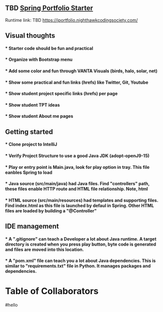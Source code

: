 ## TBD [Spring Portfolio Starter](https://nighthawkcodingsociety.com/projectsearch/details/Spring%20Portfolio%20Starter)
Runtime link: TBD https://jportfolio.nighthawkcodingsociety.com/



## Visual thoughts
#### * Starter code should be fun and practical
#### * Organize with Bootstrap menu 
#### * Add some color and fun through VANTA Visuals (birds, halo, solar, net)
#### * Show some practical and fun links (hrefs) like Twitter, Git, Youtube
#### * Show student project specific links (hrefs) per page
#### * Show student TPT ideas
#### * Show student About me pages



## Getting started
#### * Clone project to IntelliJ
#### * Verify Project Structure to use a good Java JDK (adopt-openJ9-15) 
#### * Play or entry point is Main.java, look for play option in tray.  This file eanbles Spring to load
#### * Java source (src/main/java) had Java files.  Find "controllers" path, these files enable HTTP route and HTML file relationship.  Note, html 
#### * HTML source (src/main/resources) had templates and supporting files.  Find index.html as this file is launched by defaul in Spring.  Other HTML files are loaded by building a "@Controller"



## IDE management
#### * A ".gitignore" can teach a Developer a lot about Java runtime.  A target directory is created when you press play button, byte code is generated and files are moved into this location.
#### * A "pom.xml" file can teach you a lot about Java dependencies.  This is similar to "requirements.txt" file in Python.  It manages packages and dependencies.

# Table of Collaborators 


#hello 